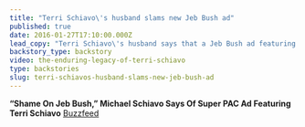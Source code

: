 ```yaml
---
title: "Terri Schiavo\'s husband slams new Jeb Bush ad"
published: true
date: 2016-01-27T17:10:00.000Z
lead_copy: "Terri Schiavo\'s husband says that a Jeb Bush ad featuring an image of his deceased wife as “disgusting” and exploitive. Here\'s the backstory: "
backstory_type: backstory
video: the-enduring-legacy-of-terri-schiavo
type: backstories
slug: terri-schiavos-husband-slams-new-jeb-bush-ad
---
```


**“Shame On Jeb Bush,” Michael Schiavo Says Of Super PAC Ad Featuring Terri Schiavo**
[Buzzfeed](http://www.buzzfeed.com/andrewkaczynski/shame-on-jeb-bush-michael-schiavo-says-of-super-pac-ad-featu?bffbpolitics&utm_term=.avyOb7gEk#.gclkWD9ZG)

